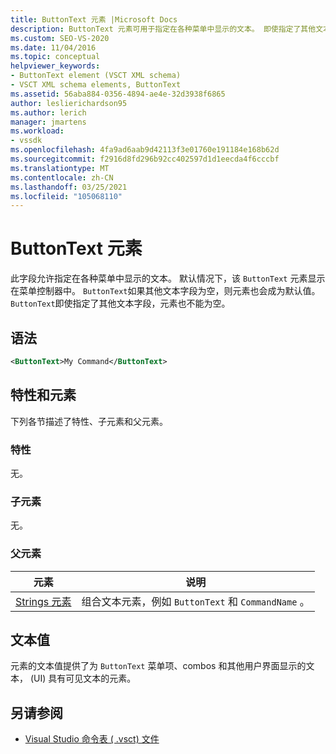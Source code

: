 ```yaml
---
title: ButtonText 元素 |Microsoft Docs
description: ButtonText 元素可用于指定在各种菜单中显示的文本。 即使指定了其他文本字段，ButtonText 元素也不能为空。
ms.custom: SEO-VS-2020
ms.date: 11/04/2016
ms.topic: conceptual
helpviewer_keywords:
- ButtonText element (VSCT XML schema)
- VSCT XML schema elements, ButtonText
ms.assetid: 56aba884-0356-4894-ae4e-32d3938f6865
author: leslierichardson95
ms.author: lerich
manager: jmartens
ms.workload:
- vssdk
ms.openlocfilehash: 4fa9ad6aab9d42113f3e01760e191184e168b62d
ms.sourcegitcommit: f2916d8fd296b92cc402597d1d1eecda4f6cccbf
ms.translationtype: MT
ms.contentlocale: zh-CN
ms.lasthandoff: 03/25/2021
ms.locfileid: "105068110"
---
```

# <a name="buttontext-element"></a>ButtonText 元素
此字段允许指定在各种菜单中显示的文本。 默认情况下，该 `ButtonText` 元素显示在菜单控制器中。 `ButtonText`如果其他文本字段为空，则元素也会成为默认值。 `ButtonText`即使指定了其他文本字段，元素也不能为空。

## <a name="syntax"></a>语法

```xml
<ButtonText>My Command</ButtonText>
```

## <a name="attributes-and-elements"></a>特性和元素
 下列各节描述了特性、子元素和父元素。

### <a name="attributes"></a>特性
 无。

### <a name="child-elements"></a>子元素
 无。

### <a name="parent-elements"></a>父元素

|元素|说明|
|-------------|-----------------|
|[Strings 元素](../extensibility/strings-element.md)|组合文本元素，例如 `ButtonText` 和 `CommandName` 。|

## <a name="text-value"></a>文本值
 元素的文本值提供了为 `ButtonText` 菜单项、combos 和其他用户界面显示的文本， (UI) 具有可见文本的元素。

## <a name="see-also"></a>另请参阅
- [Visual Studio 命令表 ( .vsct) 文件](../extensibility/internals/visual-studio-command-table-dot-vsct-files.md)
